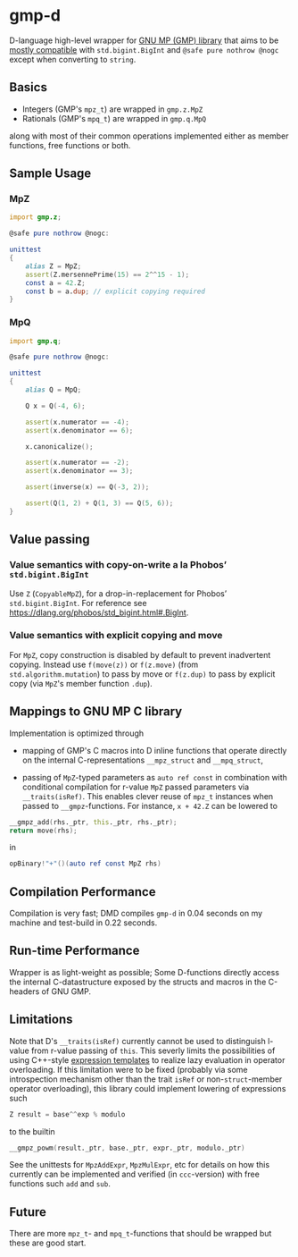 # gmp-d

D-language high-level wrapper for [GNU MP (GMP) library](https://gmplib.org/)
that aims to be [mostly
compatible](https://github.com/nordlow/gmp-d/blob/master/src/gmp/z.d#L2030) with
`std.bigint.BigInt` and `@safe pure nothrow @nogc` except when converting to
`string`.

## Basics

- Integers (GMP's `mpz_t`) are wrapped in `gmp.z.MpZ`
- Rationals (GMP's `mpq_t`) are wrapped in `gmp.q.MpQ`

along with most of their common operations implemented either as member
functions, free functions or both.

## Sample Usage

### MpZ

```D
import gmp.z;

@safe pure nothrow @nogc:

unittest
{
    alias Z = MpZ;
    assert(Z.mersennePrime(15) == 2^^15 - 1);
    const a = 42.Z;
    const b = a.dup; // explicit copying required
}
```

### MpQ

```D
import gmp.q;

@safe pure nothrow @nogc:

unittest
{
    alias Q = MpQ;

    Q x = Q(-4, 6);

    assert(x.numerator == -4);
    assert(x.denominator == 6);

    x.canonicalize();

    assert(x.numerator == -2);
    assert(x.denominator == 3);

    assert(inverse(x) == Q(-3, 2));

    assert(Q(1, 2) + Q(1, 3) == Q(5, 6));
}
```

## Value passing

### Value semantics with copy-on-write a la Phobos’ `std.bigint.BigInt`

Use `Z` (`CopyableMpZ`), for a drop-in-replacement for Phobos’
`std.bigint.BigInt`. For reference see
https://dlang.org/phobos/std_bigint.html#.BigInt.

### Value semantics with explicit copying and move

For `MpZ`, copy construction is disabled by default to prevent inadvertent
copying. Instead use `f(move(z))` or `f(z.move)` (from `std.algorithm.mutation`)
to pass by move or `f(z.dup)` to pass by explicit copy (via `MpZ`'s member
function `.dup`).

## Mappings to GNU MP C library

Implementation is optimized through

- mapping of GMP's C macros into D inline functions that operate directly on the
  internal C-representations `__mpz_struct` and `__mpq_struct`,

- passing of `MpZ`-typed parameters as `auto ref const` in combination with
  conditional compilation for r-value `MpZ` passed parameters via
  `__traits(isRef)`. This enables clever reuse of `mpz_t` instances when passed
  to `__gmpz`-functions. For instance, `x + 42.Z` can be lowered to

```D
__gmpz_add(rhs._ptr, this._ptr, rhs._ptr);
return move(rhs);
```

in

```D
opBinary!"+"()(auto ref const MpZ rhs)
```

## Compilation Performance

Compilation is very fast; DMD compiles `gmp-d` in 0.04 seconds on my machine and
test-build in 0.22 seconds.

## Run-time Performance

Wrapper is as light-weight as possible; Some D-functions directly access the
internal C-datastructure exposed by the structs and macros in the C-headers of
GNU GMP.

## Limitations

Note that D's `__traits(isRef)` currently cannot be used to distinguish l-value
from r-value passing of `this`. This severly limits the possibilities of using
C++-style [expression
templates](https://en.wikipedia.org/wiki/Expression_templates) to realize lazy
evaluation in operator overloading. If this limitation were to be fixed
(probably via some introspection mechanism other than the trait `isRef` or
non-`struct`-member operator overloading), this library could implement lowering
of expressions such

```D
Z result = base^^exp % modulo
```

to the builtin

```D
__gmpz_powm(result._ptr, base._ptr, expr._ptr, modulo._ptr)
```

See the unittests for `MpzAddExpr`, `MpzMulExpr`, etc for details on how this
currently can be implemented and verified (in `ccc`-version) with free
functions such `add` and `sub`.

## Future

There are more `mpz_t`- and `mpq_t`-functions that should be wrapped but these are good start.
